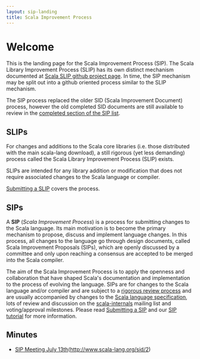 ```yaml
---
layout: sip-landing
title: Scala Improvement Process
---
```



# Welcome #

This is the landing page for the Scala Improvement Process (SIP). The
Scala Library Improvement Process (SLIP) has its own distinct mechanism
documented at [Scala SLIP github project page](https://www.github.com/scala/slip).
In time, the SIP mechanism may be split out into a github oriented process 
similar to the SLIP mechanism.

The SIP process replaced the older SID (Scala Improvement Document) process,
however the old completed SID documents are still available to review in the
[completed section of the SIP list](sip-list.html).

## SLIPs

For changes and additions to the Scala core libraries (i.e. those distributed
with the main scala-lang download), a still rigorous (yet less demanding) process
called the Scala Library Improvement Process (SLIP) exists.

SLIPs are intended for any library addition or modification that does not require
associated changes to the Scala language or compiler.

[Submitting a SLIP](./slip-submission.html) covers the process.

## SIPs

A **SIP** (_Scala Improvement Process_) is a process for submitting changes to
the Scala language. Its main motivation is to become the primary mechanism to
propose, discuss and implement language changes. In this process, all changes to
the language go through design documents, called Scala Improvement Proposals
(SIPs), which are openly discussed by a committee and only upon reaching a
consensus are accepted to be merged into the Scala compiler.

The aim of the Scala Improvement Process is to apply the openness and
collaboration that have shaped Scala's documentation and implementation to the
process of evolving the language. SIPs are for changes to the Scala
language and/or compiler and are subject to a
[rigorous review process](./sip-submission.html) and are usually accompanied by
changes to the [Scala language specification](http://www.scala-lang.org/files/archive/spec/2.11/),
lots of review and discussion on
the [scala-internals](https://groups.google.com/forum/#!forum/scala-internals) mailing list
and voting/approval milestones. Please read
[Submitting a SIP](./sip-submission.html) and our [SIP tutorial](./sip-tutorial.html) for
more information.

## Minutes

* [SIP Meeting July 13th](https://www.scala-lang.org/minutes/sip-minutes.md)(http://www.scala-lang.org/sid/2)
